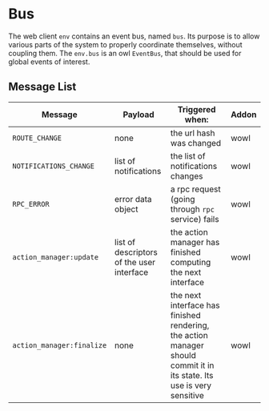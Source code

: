# Bus

The web client `env` contains an event bus, named `bus`. Its purpose is to allow
various parts of the system to properly coordinate themselves, without coupling
them. The `env.bus` is an owl `EventBus`, that should be used for global events
of interest.

## Message List

| Message                   | Payload                                   | Triggered when:                                                                                                        | Addon |
| ------------------------- | ----------------------------------------- | ---------------------------------------------------------------------------------------------------------------------- | ----- |
| `ROUTE_CHANGE`            | none                                      | the url hash was changed                                                                                               | wowl  |
| `NOTIFICATIONS_CHANGE`    | list of notifications                     | the list of notifications changes                                                                                      | wowl  |
| `RPC_ERROR`               | error data object                         | a rpc request (going through `rpc` service) fails                                                                      | wowl  |
| `action_manager:update`   | list of descriptors of the user interface | the action manager has finished computing the next interface                                                           | wowl  |
| `action_manager:finalize` | none                                      | the next interface has finished rendering, the action manager should commit it in its state. Its use is very sensitive | wowl  |
